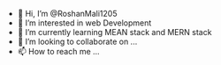 - 👋 Hi, I’m @RoshanMali1205
- 👀 I’m interested in web Development
- 🌱 I’m currently learning MEAN stack and MERN stack
- 💞️ I’m looking to collaborate on ...
- 📫 How to reach me ...

<!---
RoshanMali1205/RoshanMali1205 is a ✨ special ✨ repository because its `README.md` (this file) appears on your GitHub profile.
You can click the Preview link to take a look at your changes.
--->
